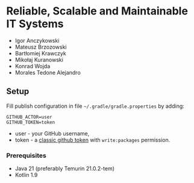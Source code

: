# Reliable, Scalable and Maintainable IT Systems

- Igor Anczykowski
- Mateusz Brzozowski
- Bartłomiej Krawczyk
- Mikołaj Kuranowski
- Konrad Wojda
- Morales Tedone Alejandro

## Setup

Fill publish configuration in file `~/.gradle/gradle.properties` by adding:
```shell
GITHUB_ACTOR=user
GITHUB_TOKEN=token
```

- user - your GitHub username,
- token - a [classic github token](https://github.com/settings/tokens) with `write:packages` permission.

### Prerequisites

- Java 21 (preferably Temurin 21.0.2-tem)
- Kotlin 1.9
